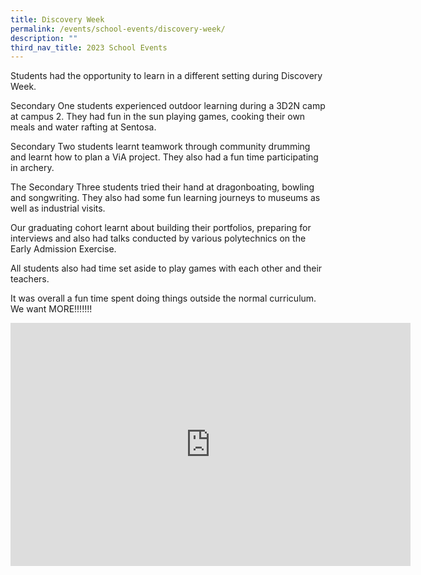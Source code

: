```yaml
---
title: Discovery Week
permalink: /events/school-events/discovery-week/
description: ""
third_nav_title: 2023 School Events
---
```

Students had the opportunity to learn in a different setting during Discovery Week.

Secondary One students experienced outdoor learning during a 3D2N camp at campus 2. They had fun in the sun playing games, cooking their own meals and water rafting at Sentosa.

Secondary Two students learnt teamwork through community drumming and learnt how to plan a ViA project. They also had a fun time participating in archery.

The Secondary Three students tried their hand at dragonboating, bowling and songwriting. They also had some fun learning journeys to museums as well as industrial visits.

Our graduating cohort learnt about building their portfolios, preparing for interviews and also had talks conducted by various polytechnics on the Early Admission Exercise.

All students also had time set aside to play games with each other and their teachers.

It was overall a fun time spent doing things outside the normal curriculum.
We want MORE!!!!!!!   

<iframe src="https://docs.google.com/presentation/d/e/2PACX-1vR31kt5gNYvZyxOBSAPyD-swQc4tvr5Y3C4gGUC6ThhUwPwCKmSaps7A3pn8sP-eg/embed?start=true&amp;loop=true&amp;delayms=3000" frameborder="0" width="640" height="389" allowfullscreen="true"></iframe>